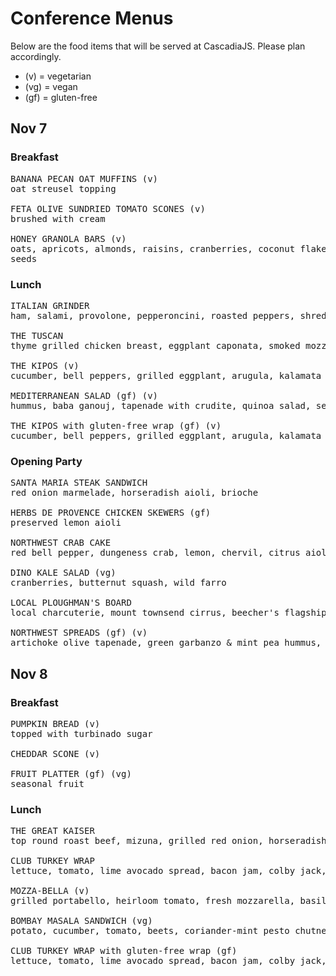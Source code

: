 # Conference Menus

Below are the food items that will be served at CascadiaJS. Please plan accordingly.

* (v) = vegetarian
* (vg) = vegan
* (gf) = gluten-free

## Nov 7 

### Breakfast 

<pre>BANANA PECAN OAT MUFFINS (v)
oat streusel topping

FETA OLIVE SUNDRIED TOMATO SCONES (v)
brushed with cream

HONEY GRANOLA BARS (v)
oats, apricots, almonds, raisins, cranberries, coconut flakes, millet
seeds</pre>

### Lunch 

<pre>ITALIAN GRINDER
ham, salami, provolone, pepperoncini, roasted peppers, shredded lettuce, italian roll, vinaigrette, served with tim's potato chips & a salted chocolate chip cookie

THE TUSCAN
thyme grilled chicken breast, eggplant caponata, smoked mozzarella, lettuce, tomatoes, ciabatta, served with tim's potato chips & a salted chocolate chip cookie

THE KIPOS (v)
cucumber, bell peppers, grilled eggplant, arugula, kalamata olive tapenade, lemon oregano aioli, feta spread, tortilla wrap, served with tim's potato chips & a salted chocolate chip cookie

MEDITERRANEAN SALAD (gf) (v)
hummus, baba ganouj, tapenade with crudite, quinoa salad, served with a bag of tim's potato chips, and a gluten free cookie

THE KIPOS with gluten-free wrap (gf) (v)
cucumber, bell peppers, grilled eggplant, arugula, kalamata olive tapenade, lemon oregano aioli, feta spread, gluten-free wrap, served with tim's potato chips & a salted chocolate chip cookie</pre>

### Opening Party 

<pre>SANTA MARIA STEAK SANDWICH 
red onion marmelade, horseradish aioli, brioche 

HERBS DE PROVENCE CHICKEN SKEWERS (gf) 
preserved lemon aioli 

NORTHWEST CRAB CAKE 
red bell pepper, dungeness crab, lemon, chervil, citrus aioli 

DINO KALE SALAD (vg) 
cranberries, butternut squash, wild farro 

LOCAL PLOUGHMAN'S BOARD 
local charcuterie, mount townsend cirrus, beecher's flagship, cornichon, mustard, honey, seasonal compote, assorted crackers 

NORTHWEST SPREADS (gf) (v) 
artichoke olive tapenade, green garbanzo & mint pea hummus, pimento cheese, gluten free crackers</pre>


## Nov 8 

### Breakfast

<pre>PUMPKIN BREAD (v)
topped with turbinado sugar

CHEDDAR SCONE (v)

FRUIT PLATTER (gf) (vg)
seasonal fruit</pre>

### Lunch

<pre>THE GREAT KAISER
top round roast beef, mizuna, grilled red onion, horseradish boursin spread, brioche, served with tim's potato chips & a salted chocolate chip cookie

CLUB TURKEY WRAP
lettuce, tomato, lime avocado spread, bacon jam, colby jack, spinach tortilla wrap, served with tim's potato chips & a salted chocolate chip cookie

MOZZA-BELLA (v)
grilled portabello, heirloom tomato, fresh mozzarella, basil pesto, aracadia greens, baguette, served with tim's potato chips & a salted chocolate chip cookie

BOMBAY MASALA SANDWICH (vg)
potato, cucumber, tomato, beets, coriander-mint pesto chutney, salt & pepper, scala bread, served with tim's potato chips, & vegan cookie

CLUB TURKEY WRAP with gluten-free wrap (gf)
lettuce, tomato, lime avocado spread, bacon jam, colby jack, gluten-free wrap, served with tim's potato chips & a salted chocolate chip cookie</pre>
